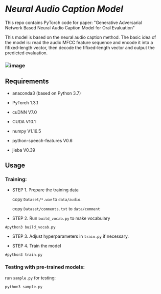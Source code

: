 # *Neural Audio Caption Model*

This repo contains PyTorch code for paper: 
"Generative Adversarial Network Based Neural Audio Caption Model for Oral Evaluation"

This  model is based on the neural audio caption method. The basic idea of the model is: read the audio MFCC feature sequence and encode it into a fifixed-length vector, then decode the fifixed-length vector and output the predicted evaluation. 

### ![image](.\image\2.png)



## Requirements

* anaconda3 (based on Python 3.7)

* PyTorch 1.3.1

* cuDNN V7.0

* CUDA V10.1

* numpy V1.16.5

* python-speech-features V0.6

* jieba V0.39   


## Usage


### Training:

* STEP 1. Prepare the training data
  
  copy `Dataset/*.wav` to `data/audio`.
  
  copy `Dataset/comments.txt` to `data/comment`

* STEP 2. Run `build_vocab.py` to make vocabulary 

```
#python3 build_vocab.py
```

* STEP 3. Adjust hyperparameters in `train.py` if necessary.


* STEP 4. Train the model

```
#python3 train.py
```


### Testing with pre-trained models:

run `sample.py` for testing:

```
python3 sample.py
```

